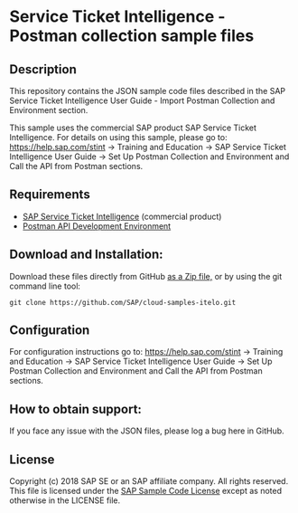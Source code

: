 # Service Ticket Intelligence - Postman collection sample files

## Description

This repository contains the JSON sample code files described in the SAP Service Ticket Intelligence User Guide - Import Postman Collection and Environment section.  

This sample uses the commercial SAP product SAP Service Ticket Intelligence. For details on using this sample, please go to: https://help.sap.com/stint -> Training and Education -> SAP Service Ticket Intelligence User Guide -> Set Up Postman Collection and Environment and Call the API from Postman sections.

## Requirements

- [SAP Service Ticket Intelligence](https://www.sap.com/products/service-ticket-intelligence.html) (commercial product)
- [Postman API Development Environment](https://www.getpostman.com/)

## Download and Installation:

Download these files directly from GitHub [as a Zip file,](https://github.com/SAP/cloud-samples-itelo/archive/master.zip) or by using the git command line tool:

    git clone https://github.com/SAP/cloud-samples-itelo.git
  

## Configuration

For configuration instructions go to: https://help.sap.com/stint -> Training and Education -> SAP Service Ticket Intelligence User Guide -> Set Up Postman Collection and Environment and Call the API from Postman sections.

## How to obtain support:

If you face any issue with the JSON files, please log a bug here in GitHub.

## License

Copyright (c) 2018 SAP SE or an SAP affiliate company. All rights reserved.
This file is licensed under the [SAP Sample Code License](/LICENSE) except as noted otherwise in the LICENSE file.
